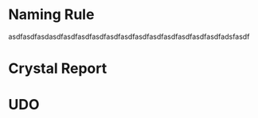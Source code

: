 # Naming Rule

asdfasdfasdasdfasdfasdfasdfasdfasdfasdfasdfasdfasdfasdfasdfadsfasdf



# Crystal Report

# UDO